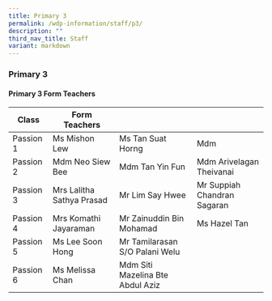 ```yaml
---
title: Primary 3
permalink: /wdp-information/staff/p3/
description: ""
third_nav_title: Staff
variant: markdown
---
```

### **Primary 3**

#### **Primary 3 Form Teachers**

| Class | Form Teachers |  |  |
|---|---|---|---|
| Passion 1 | Ms Mishon Lew | Ms Tan Suat Horng | Mdm 
| Passion 2 | Mdm Neo Siew Bee | Mdm Tan Yin Fun | Mdm Arivelagan Theivanai |
| Passion 3 | Mrs Lalitha Sathya Prasad | Mr Lim Say Hwee | Mr Suppiah Chandran Sagaran |
| Passion 4 | Mrs Komathi Jayaraman |Mr Zainuddin Bin Mohamad | Ms Hazel Tan |  
| Passion 5 | Ms Lee Soon Hong | Mr Tamilarasan S/O Palani Welu |  
| Passion 6 | Ms Melissa Chan | Mdm Siti Mazelina Bte Abdul Aziz |   
